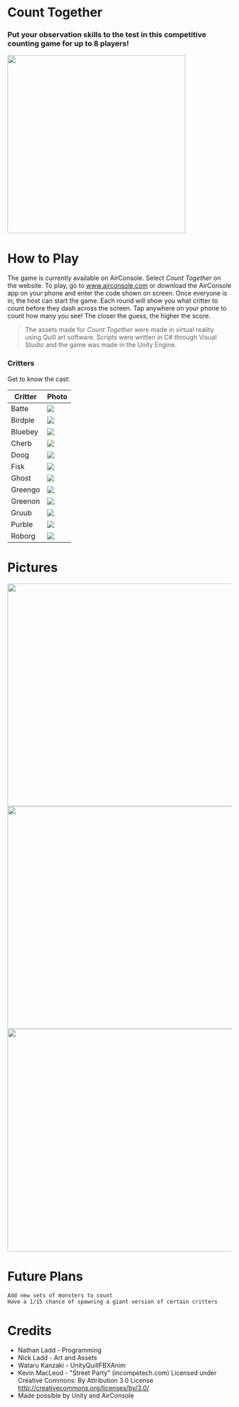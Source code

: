 # Count Together

### Put your observation skills to the test in this competitive counting game for up to 8 players!

<img src="Images/Cover.png" width="400px" height="400px">

# How to Play
The game is currently available on AirConsole. Select *Count Together* on the website. To play, go to www.airconsole.com or download the AirConsole app on your phone and enter the code shown on screen. Once everyone is in, the host can start the game. Each round will show you what critter to count before they dash across the screen. Tap anywhere on your phone to count how many you see! The closer the guess, the higher the score.

> The assets made for *Count Together*
> were made in virtual reality using Quill
> art software. Scripts were written in
> C# through Visual Studio and the game
> was made in the Unity Engine.

### Critters

Get to know the cast:

| Critter | Photo |
| ------ | ------ |
| Batte | <img src="Images/batte.PNG"> |
| Birdple | <img src="Images/birdple.PNG"> | 
| Bluebey | <img src="Images/bluebey.PNG"> |
| Cherb | <img src="Images/cherb.PNG"> |
| Doog | <img src="Images/doog.PNG"> |
| Fisk | <img src="Images/fisk.PNG"> |
| Ghost | <img src="Images/ghost.PNG"> |
| Greengo | <img src="Images/greengo.PNG"> |
| Greenon | <img src="Images/greenon.PNG"> |
| Gruub | <img src="Images/gruub.PNG"> |
| Purble | <img src="Images/purble.PNG"> |
| Roborg | <img src="Images/roborg.PNG"> | 

# Pictures
<img src="Images/Gameplay1.PNG" width="900px" height="500px">
<img src="Images/Gameplay2.PNG" width="900px" height="500px">
<img src="Images/Gameplay3.PNG" width="900px" height="500px">

# Future Plans
```sh
Add new sets of monsters to count
Have a 1/15 chance of spawning a giant version of certain critters
```

# Credits
- Nathan Ladd - Programming
- Nick Ladd - Art and Assets
- Wataru Kanzaki - UnityQuillFBXAnim
- Kevin MacLeod - "Street Party" (incompetech.com)
Licensed under Creative Commons: By Attribution 3.0 License
http://creativecommons.org/licenses/by/3.0/
- Made possible by Unity and AirConsole
